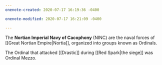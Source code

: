 ```yaml
---
onenote-created: 2020-07-17 16:19:36 -0400

onenote-modified: 2020-07-17 16:21:09 -0400

---
```


The **Nortian Imperial Navy of Cacophony** (NINC) are the naval forces of [[Great Nortian Empire|Nortia]], organized into groups known as Ordinals. 

The Ordinal that attacked [[Drastic]] during [[Red Spark|the siege]] was Ordinal Mezzo.
